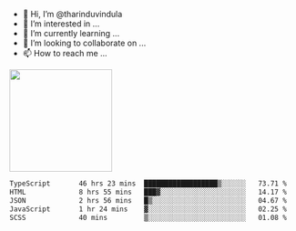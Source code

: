 - 👋 Hi, I’m @tharinduvindula
- 👀 I’m interested in ...
- 🌱 I’m currently learning ...
- 💞️ I’m looking to collaborate on ...
- 📫 How to reach me ...

<!---
tharinduvindula/tharinduvindula is a ✨ special ✨ repository because its `README.md` (this file) appears on your GitHub profile.
You can click the Preview link to take a look at your changes.
--->

<img height="180em" src="https://github-readme-stats.vercel.app/api?username=tharinduvindula&show_icons=true&hide_border=false&&count_private=true&include_all_commits=true" />


<!--START_SECTION:waka-->

```txt
TypeScript       46 hrs 23 mins  ██████████████████▒░░░░░░   73.71 %
HTML             8 hrs 55 mins   ███▓░░░░░░░░░░░░░░░░░░░░░   14.17 %
JSON             2 hrs 56 mins   █▒░░░░░░░░░░░░░░░░░░░░░░░   04.67 %
JavaScript       1 hr 24 mins    ▓░░░░░░░░░░░░░░░░░░░░░░░░   02.25 %
SCSS             40 mins         ▒░░░░░░░░░░░░░░░░░░░░░░░░   01.08 %
```

<!--END_SECTION:waka-->
